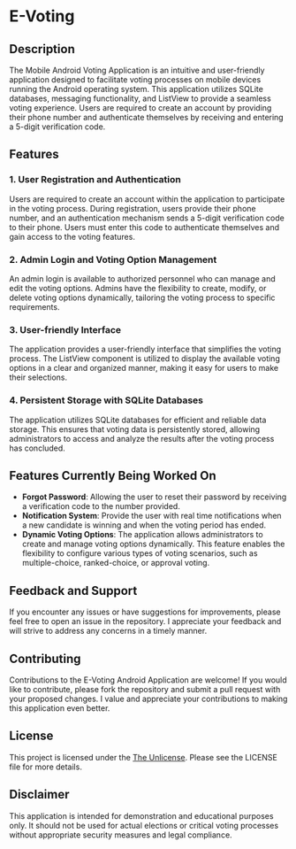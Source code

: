 # E-Voting

## Description
The Mobile Android Voting Application is an intuitive and user-friendly application designed to facilitate voting processes on mobile devices running the Android operating system. This application utilizes SQLite databases, messaging functionality, and ListView to provide a seamless voting experience. Users are required to create an account by providing their phone number and authenticate themselves by receiving and entering a 5-digit verification code.

## Features

### 1. User Registration and Authentication
Users are required to create an account within the application to participate in the voting process. During registration, users provide their phone number, and an authentication mechanism sends a 5-digit verification code to their phone. Users must enter this code to authenticate themselves and gain access to the voting features.

### 2. Admin Login and Voting Option Management
An admin login is available to authorized personnel who can manage and edit the voting options. Admins have the flexibility to create, modify, or delete voting options dynamically, tailoring the voting process to specific requirements.

### 3. User-friendly Interface
The application provides a user-friendly interface that simplifies the voting process. The ListView component is utilized to display the available voting options in a clear and organized manner, making it easy for users to make their selections.

### 4. Persistent Storage with SQLite Databases
The application utilizes SQLite databases for efficient and reliable data storage. This ensures that voting data is persistently stored, allowing administrators to access and analyze the results after the voting process has concluded.

## Features Currently Being Worked On

- **Forgot Password**: Allowing the user to reset their password by receiving a verification code to the number provided.
- **Notification System**: Provide the user with real time notifications when a new candidate is winning and when the voting period has ended. 
- **Dynamic Voting Options**: The application allows administrators to create and manage voting options dynamically. This feature enables the flexibility to configure various types of voting scenarios, such as multiple-choice, ranked-choice, or approval voting.


## Feedback and Support
If you encounter any issues or have suggestions for improvements, please feel free to open an issue in the repository. I appreciate your feedback and will strive to address any concerns in a timely manner.

## Contributing
Contributions to the E-Voting Android Application are welcome! If you would like to contribute, please fork the repository and submit a pull request with your proposed changes. I value and appreciate your contributions to making this application even better.

## License
This project is licensed under the [The Unlicense](LICENSE). Please see the LICENSE file for more details.

## Disclaimer
This application is intended for demonstration and educational purposes only. It should not be used for actual elections or critical voting processes without appropriate security measures and legal compliance.

